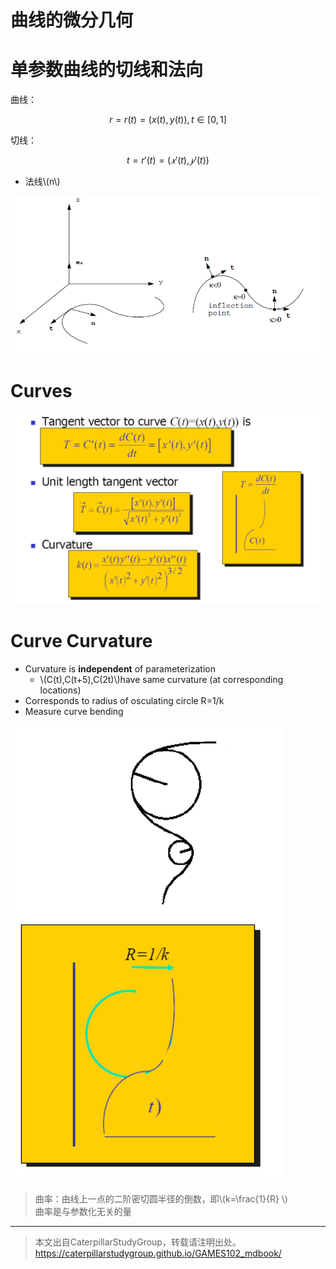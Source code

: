 # 曲线的微分几何   


# 单参数曲线的切线和法向   

曲线：

$$
r=r(t)=(x(t),y(t)),t\in [0,1]
$$

切线：     

$$
t=r′(t)=(𝑥′(t),𝑦′(t))
$$   

* 法线\\(n\\)     

![](../assets/光顺2.png)  


# Curves    

![](../assets/光顺3.png)  


# Curve Curvature     
 - Curvature is **independent** of parameterization    
     - \\(C(t),C(t+5),C(2t)\\)have same curvature (at corresponding locations)   
 - Corresponds to radius of osculating circle R=1/k      
 - Measure curve bending   

![](../assets/光顺4.png)    

> 曲率：由线上一点的二阶密切圆半径的倒数，即\\(k=\frac{1}{R} \\)    
曲率是与参数化无关的量     

---  

> 本文出自CaterpillarStudyGroup，转载请注明出处。
https://caterpillarstudygroup.github.io/GAMES102_mdbook/
